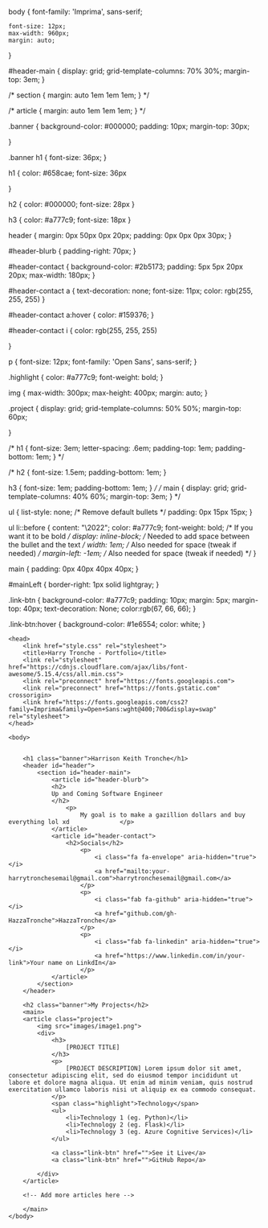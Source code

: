 body {
    font-family: 'Imprima', sans-serif;

    font-size: 12px;
    max-width: 960px;
    margin: auto;
}

#header-main { 
    display: grid;
    grid-template-columns: 70% 30%;
    margin-top: 3em;
}

/* section {
    margin: auto 1em 1em 1em;
} */

/* article {
    margin: auto 1em 1em 1em;
} */

.banner {
    background-color: #000000;
    padding: 10px;
    margin-top: 30px;
    
}

.banner h1 {
    font-size: 36px;
}

h1 {
    color: #658cae;
    font-size: 36px
    
}

h2 {
    color: #000000;
    font-size: 28px
}

h3 {
    color: #a777c9;
    font-size: 18px
}

header {
    margin: 0px 50px 0px 20px;
    padding: 0px 0px 0px 30px;
}

#header-blurb {
    padding-right: 70px;
}

#header-contact {
    background-color: #2b5173;
    padding: 5px 5px 20px 20px;
    max-width: 180px;
}

#header-contact a {
    text-decoration: none;
    font-size: 11px;
    color: rgb(255, 255, 255)
}

#header-contact a:hover {
    color: #159376;
}

#header-contact i {
    color: rgb(255, 255, 255)
    
}

p {
    font-size: 12px;
    font-family: 'Open Sans', sans-serif;
}

.highlight {
    color: #a777c9;
    font-weight: bold;
}

img {
    max-width: 300px;
    max-height: 400px;
    margin: auto;
}

.project {
    display: grid;
    grid-template-columns: 50% 50%;
    margin-top: 60px;

}

/* h1 {
    font-size: 3em;
    letter-spacing: .6em;
    padding-top: 1em;
    padding-bottom: 1em;
} */

/* h2 {
    font-size: 1.5em;
    padding-bottom: 1em;
}

h3 {
    font-size: 1em;
    padding-bottom: 1em;
} */
/* 
main { 
    display: grid;
    grid-template-columns: 40% 60%;
    margin-top: 3em;
} */

ul {
    list-style: none; /* Remove default bullets */
    padding: 0px 15px 15px;
  }

ul li::before {
    content: "\2022";
    color: #a777c9;
    font-weight: bold; /* If you want it to be bold */
    display: inline-block; /* Needed to add space between the bullet and the text */
    width: 1em; /* Also needed for space (tweak if needed) */
    margin-left: -1em; /* Also needed for space (tweak if needed) */
}


main {
    padding: 0px 40px 40px 40px; 
}

#mainLeft {
    border-right: 1px solid lightgray;
}

.link-btn {
    background-color: #a777c9;
    padding: 10px;
    margin: 5px;
    margin-top: 40px;
    text-decoration: None;
    color:rgb(67, 66, 66);
}

.link-btn:hover {
    background-color: #1e6554;
    color: white;
}








<html>

	<head>
		<link href="style.css" rel="stylesheet">
		<title>Harry Tronche - Portfolio</title>
        <link rel="stylesheet" href="https://cdnjs.cloudflare.com/ajax/libs/font-awesome/5.15.4/css/all.min.css">
        <link rel="preconnect" href="https://fonts.googleapis.com">
        <link rel="preconnect" href="https://fonts.gstatic.com" crossorigin>
        <link href="https://fonts.googleapis.com/css2?family=Imprima&family=Open+Sans:wght@400;700&display=swap" rel="stylesheet">
    </head>

	<body>
		
            
		<h1 class="banner">Harrison Keith Tronche</h1>
        <header id="header">	
            <section id="header-main">
                <article id="header-blurb">
                <h2>
                Up and Coming Software Engineer  
                </h2>
                    <p>
                        My goal is to make a gazillion dollars and buy everything lol xd              </p>
                </article>
                <article id="header-contact">
                    <h2>Socials</h2>
                        <p>
                            <i class="fa fa-envelope" aria-hidden="true"></i>
                            <a href="mailto:your-harrytronchesemail@gmail.com">harrytronchesemail@gmail.com</a>
                        </p>
                        <p>
                            <i class="fab fa-github" aria-hidden="true"></i>
                            <a href="github.com/gh-HazzaTronche">HazzaTronche</a>
                        </p>
                        <p>
                            <i class="fab fa-linkedin" aria-hidden="true"></i>
                            <a href="https://www.linkedin.com/in/your-link">Your name on LinkdIn</a>
                        </p>
                </article>
            </section>
		</header>

        <h2 class="banner">My Projects</h2>
        <main>
        <article class="project">
            <img src="images/image1.png">
            <div>
                <h3>
                    [PROJECT TITLE]
                </h3>
                <p>
                    [PROJECT DESCRIPTION] Lorem ipsum dolor sit amet, consectetur adipiscing elit, sed do eiusmod tempor incididunt ut labore et dolore magna aliqua. Ut enim ad minim veniam, quis nostrud exercitation ullamco laboris nisi ut aliquip ex ea commodo consequat.
                </p>
                <span class="highlight">Technology</span>
                <ul>
                    <li>Technology 1 (eg. Python)</li>
                    <li>Technology 2 (eg. Flask)</li>
                    <li>Technology 3 (eg. Azure Cognitive Services)</li>
                </ul>

                <a class="link-btn" href="">See it Live</a>
                <a class="link-btn" href="">GitHub Repo</a>
                
            </div>
        </article>

        <!-- Add more articles here -->
       
		</main>
	</body>
</html>

